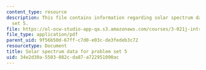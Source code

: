 ```yaml
---
content_type: resource
description: This file contains information regarding solar spectrum data for problem
  set 5.
file: https://ol-ocw-studio-app-qa.s3.amazonaws.com/courses/3-021j-introduction-to-modeling-and-simulation-spring-2012/34e2d30a5503082cda87a722951090ac_MIT3_021JS13_thesun.pdf
file_type: application/pdf
parent_uid: 9f56b50d-67ff-c7d0-e03c-de3fedeb3c72
resourcetype: Document
title: Solar spectrum data for problem set 5
uid: 34e2d30a-5503-082c-da87-a722951090ac
---
```

